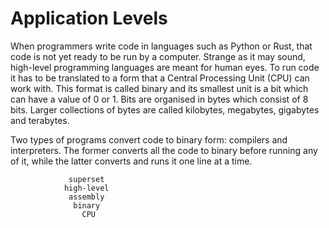 # Application Levels

When programmers write code in languages such as Python or Rust, that code is not yet ready to be run by a computer. Strange as it may sound, high-level programming languages are meant for human eyes. To run code it has to be translated to a form that a Central Processing Unit (CPU) can work with. This format is called binary and its smallest unit is a bit which can have a value of 0 or 1. Bits are organised in bytes which consist of 8 bits. Larger collections of bytes are called kilobytes, megabytes, gigabytes and terabytes. 

Two types of programs convert code to binary form: compilers and interpreters. The former converts all the code to binary before running any of it, while the latter converts and runs it one line at a time.


                 superset
                high-level
                 assembly
                  binary
                    CPU      